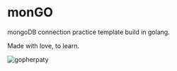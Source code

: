 # mon**GO**

mongoDB connection practice template build in golang.

Made with love, to learn.

![gopherpaty](https://images-ext-2.discordapp.net/external/MTZJ8vLIKA-6Bih7MZUqC7Pwng9LBJ1hO5aAvEyQtm0/https/cdn.discordapp.com/emojis/472490455096098827.gif)
